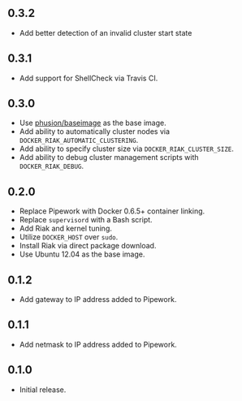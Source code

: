 ## 0.3.2

* Add better detection of an invalid cluster start state

## 0.3.1

* Add support for ShellCheck via Travis CI.

## 0.3.0

* Use [phusion/baseimage](https://github.com/phusion/baseimage-docker) as the
  base image.
* Add ability to automatically cluster nodes via
  `DOCKER_RIAK_AUTOMATIC_CLUSTERING`.
* Add ability to specify cluster size via `DOCKER_RIAK_CLUSTER_SIZE`.
* Add ability to debug cluster management scripts with `DOCKER_RIAK_DEBUG`.

## 0.2.0

* Replace Pipework with Docker 0.6.5+ container linking.
* Replace `supervisord` with a Bash script.
* Add Riak and kernel tuning.
* Utilize `DOCKER_HOST` over `sudo`.
* Install Riak via direct package download.
* Use Ubuntu 12.04 as the base image.

## 0.1.2

* Add gateway to IP address added to Pipework.

## 0.1.1

* Add netmask to IP address added to Pipework.

## 0.1.0

* Initial release.
